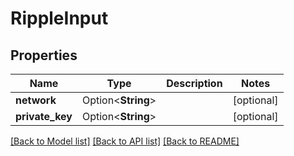 # RippleInput

## Properties

Name | Type | Description | Notes
------------ | ------------- | ------------- | -------------
**network** | Option<**String**> |  | [optional]
**private_key** | Option<**String**> |  | [optional]

[[Back to Model list]](../README.md#documentation-for-models) [[Back to API list]](../README.md#documentation-for-api-endpoints) [[Back to README]](../README.md)


